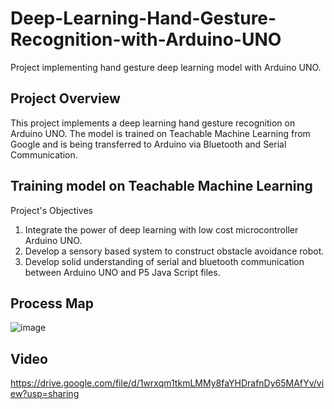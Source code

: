 # Deep-Learning-Hand-Gesture-Recognition-with-Arduino-UNO
Project implementing hand gesture deep learning model with Arduino UNO.
## Project Overview
This project implements a deep learning hand gesture recognition on Arduino UNO. The model is trained on Teachable Machine Learning from Google and is being transferred to Arduino via Bluetooth and Serial Communication.
## Training model on Teachable Machine Learning
Project's Objectives
1. Integrate the power of deep learning with low cost microcontroller Arduino UNO.
2. Develop a sensory based system to construct obstacle avoidance robot. 
3. Develop solid understanding of serial and bluetooth communication between Arduino UNO and P5 Java Script files.

## Process Map
![image](https://user-images.githubusercontent.com/69100847/158018532-d228a155-2c2b-4794-8f97-0fbcb3f15b7b.png)

## Video
https://drive.google.com/file/d/1wrxqm1tkmLMMy8faYHDrafnDy65MAfYv/view?usp=sharing
